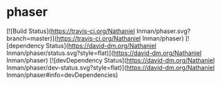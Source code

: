 phaser
===================

[![Build Status](https://travis-ci.org/Nathaniel Inman/phaser.svg?branch=master)](https://travis-ci.org/Nathaniel Inman/phaser) [![dependency Status](https://david-dm.org/Nathaniel Inman/phaser/status.svg?style=flat)](https://david-dm.org/Nathaniel Inman/phaser) [![devDependency Status](https://david-dm.org/Nathaniel Inman/phaser/dev-status.svg?style=flat)](https://david-dm.org/Nathaniel Inman/phaser#info=devDependencies)

